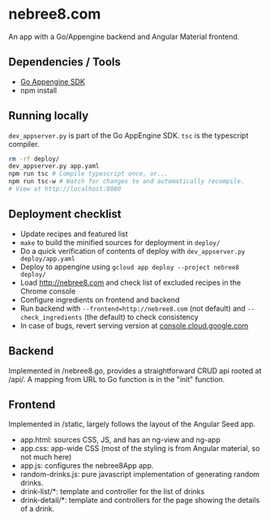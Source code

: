 # nebree8.com

An app with a Go/Appengine backend and Angular Material frontend.

## Dependencies / Tools

- [Go Appengine SDK](https://cloud.google.com/appengine/downloads#Google_App_Engine_SDK_for_Go)
- npm install

## Running locally

`dev_appserver.py` is part of the Go AppEngine SDK. `tsc` is the typescript compiler.

```bash
rm -rf deploy/
dev_appserver.py app.yaml
npm run tsc # Compile typescript once, or...
npm run tsc-w # Watch for changes to and automatically recompile.
# View at http://localhost:8080
```

## Deployment checklist

* Update recipes and featured list
* `make` to build the minified sources for deployment in `deploy/`
* Do a quick verification of contents of deploy with `dev_appserver.py deploy/app.yaml`
* Deploy to appengine using `gcloud app deploy --project nebree8 deploy/`
* Load http://nebree8.com and check list of excluded recipes in the Chrome console
* Configure ingredients on frontend and backend
* Run backend with `--frontend=http://nebree8.com` (not default) and `--check_ingredients` (the default) to check consistency
* In case of bugs, revert serving version at [console.cloud.google.com](https://console.cloud.google.com/appengine/versions?project=nebree8&serviceId=default)

## Backend

Implemented in /nebree8.go, provides a straightforward CRUD api rooted at /api/.
A mapping from URL to Go function is in the "init" function.

## Frontend

Implemented in /static, largely follows the layout of the Angular Seed app.

- app.html: sources CSS, JS, and has an ng-view and ng-app
- app.css: app-wide CSS (most of the styling is from Angular material, so not much here)
- app.js: configures the nebree8App app.
- random-drinks.js: pure javascript implementation of generating random drinks.
- drink-list/\*: template and controller for the list of drinks
- drink-detail/\*: template and controllers for the page showing the details of a drink.
